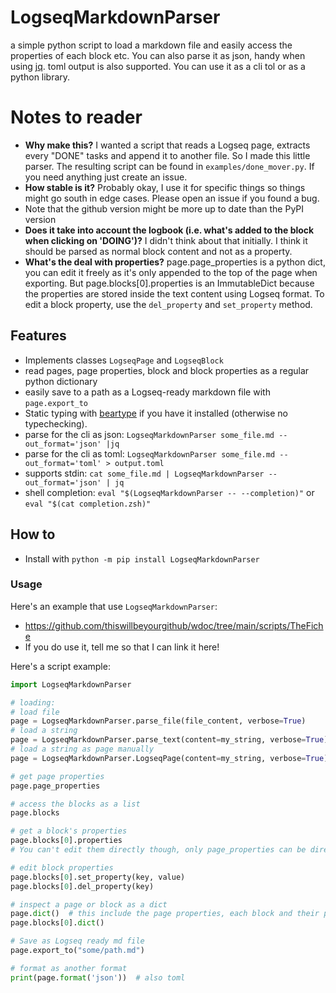 # LogseqMarkdownParser
a simple python script to load a markdown file and easily access the properties of each block etc. You can also parse it as json, handy when using [jq](https://github.com/jqlang/jq). toml output is also supported. You can use it as a cli tol or as a python library.

# Notes to reader
* **Why make this?** I wanted a script that reads a Logseq page, extracts every "DONE" tasks and append it to another file. So I made this little parser. The resulting script can be found in `examples/done_mover.py`. If you need anything just create an issue.
* **How stable is it?** Probably okay, I use it for specific things so things might go south in edge cases. Please open an issue if you found a bug.
* Note that the github version might be more up to date than the PyPI version
* **Does it take into account the logbook (i.e. what's added to the block when clicking on 'DOING')?** I didn't think about that initially. I think it should be parsed as normal block content and not as a property.
* **What's the deal with properties?** page.page_properties is a python dict, you can edit it freely as it's only appended to the top of the page when exporting. But page.blocks[0].properties is an ImmutableDict because the properties are stored inside the text content using Logseq format. To edit a block property, use the `del_property` and `set_property` method.

## Features
* Implements classes `LogseqPage` and `LogseqBlock`
* read pages, page properties, block and block properties as a regular python dictionary
* easily save to a path as a Logseq-ready markdown file with `page.export_to`
* Static typing with [beartype](https://beartype.readthedocs.io/) if you have it installed (otherwise no typechecking).
* parse for the cli as json: `LogseqMarkdownParser some_file.md --out_format='json' |jq`
* parse for the cli as toml: `LogseqMarkdownParser some_file.md --out_format='toml' > output.toml`
* supports stdin: `cat some_file.md | LogseqMarkdownParser --out_format='json' | jq`
* shell completion: `eval "$(LogseqMarkdownParser -- --completion)"` or `eval "$(cat completion.zsh)"`

## How to
* Install with `python -m pip install LogseqMarkdownParser`

### Usage

Here's an example that use `LogseqMarkdownParser`:
- https://github.com/thiswillbeyourgithub/wdoc/tree/main/scripts/TheFiche
- If you do use it, tell me so that I can link it here!

Here's a script example:
``` python
import LogseqMarkdownParser

# loading:
# load file
page = LogseqMarkdownParser.parse_file(file_content, verbose=True)
# load a string
page = LogseqMarkdownParser.parse_text(content=my_string, verbose=True)
# load a string as page manually
page = LogseqMarkdownParser.LogseqPage(content=my_string, verbose=True)

# get page properties
page.page_properties

# access the blocks as a list
page.blocks

# get a block's properties
page.blocks[0].properties
# You can't edit them directly though, only page_properties can be directly edited at this time, see note below

# edit block properties
page.blocks[0].set_property(key, value)
page.blocks[0].del_property(key)

# inspect a page or block as a dict
page.dict()  # this include the page properties, each block and their properties
page.blocks[0].dict()

# Save as Logseq ready md file
page.export_to("some/path.md")

# format as another format
print(page.format('json'))  # also toml
```
